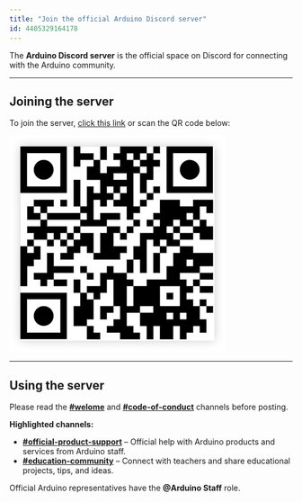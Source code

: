 ```yaml
---
title: "Join the official Arduino Discord server"
id: 4405329164178
---
```


The **Arduino Discord server** is the official space on Discord for connecting with the Arduino community.

---

## Joining the server

To join the server, <a class="link-external" href="https://discord.com/invite/jQJFwW7">click this link</a> or scan the QR code below:

[![Discord invite QR code.](img/discord-invite-qr.png)](https://discord.com/invite/jQJFwW7)

---

## Using the server

Please read the **[#welome](https://discord.com/channels/420594746990526466/549794917036326912)** and **[#code-of-conduct](https://discord.com/channels/420594746990526466/755251766605381743)** channels before posting.

**Highlighted channels:**

* **[#official-product-support](https://discord.com/channels/420594746990526466/1088462422819491860)** – Official help with Arduino products and services from Arduino staff.
* **[#education-community](https://discord.com/channels/420594746990526466/1097893393612410950)** – Connect with teachers and share educational projects, tips, and ideas.

Official Arduino representatives have the **@Arduino Staff** role.
